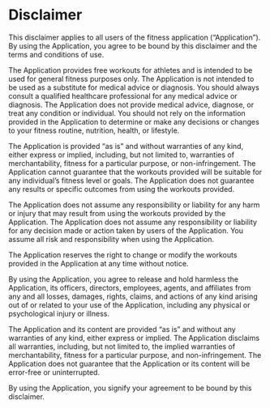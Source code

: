 # Disclaimer

This disclaimer applies to all users of the fitness application (“Application”). By using the Application, you agree to be bound by this disclaimer and the terms and conditions of use.

The Application provides free workouts for athletes and is intended to be used for general fitness purposes only. The Application is not intended to be used as a substitute for medical advice or diagnosis. You should always consult a qualified healthcare professional for any medical advice or diagnosis. The Application does not provide medical advice, diagnose, or treat any condition or individual. You should not rely on the information provided in the Application to determine or make any decisions or changes to your fitness routine, nutrition, health, or lifestyle.

The Application is provided “as is” and without warranties of any kind, either express or implied, including, but not limited to, warranties of merchantability, fitness for a particular purpose, or non-infringement. The Application cannot guarantee that the workouts provided will be suitable for any individual’s fitness level or goals. The Application does not guarantee any results or specific outcomes from using the workouts provided. 

The Application does not assume any responsibility or liability for any harm or injury that may result from using the workouts provided by the Application. The Application does not assume any responsibility or liability for any decision made or action taken by users of the Application. You assume all risk and responsibility when using the Application. 

The Application reserves the right to change or modify the workouts provided in the Application at any time without notice. 

By using the Application, you agree to release and hold harmless the Application, its officers, directors, employees, agents, and affiliates from any and all losses, damages, rights, claims, and actions of any kind arising out of or related to your use of the Application, including any physical or psychological injury or illness. 

The Application and its content are provided “as is” and without any warranties of any kind, either express or implied. The Application disclaims all warranties, including, but not limited to, the implied warranties of merchantability, fitness for a particular purpose, and non-infringement. The Application does not guarantee that the Application or its content will be error-free or uninterrupted.

By using the Application, you signify your agreement to be bound by this disclaimer.
